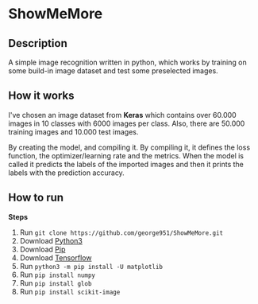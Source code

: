# ShowMeMore 

## Description

A simple image recognition written in python, which works by training on some build-in image dataset and test some preselected images.

## How it works

I've chosen an image dataset from **Keras** which contains over  60.000 images in 10 classes with 6000 images per class. Also, there are 50.000 training images and 10.000 test images.

By creating the model, and compiling it. By compiling it, it defines the loss function, the optimizer/learning rate and the metrics. When the model is called it predicts the labels of the imported images and then it prints the labels with the prediction accuracy.

## How to run 

**Steps**

1. Run `git clone https://github.com/george951/ShowMeMore.git`
2. Download [Python3](https://www.python.org/downloads/)
3. Download [Pip](https://pip.pypa.io/en/stable/installing/)
4. Download [Tensorflow](https://www.tensorflow.org/install)
5. Run  `python3 -m pip install -U matplotlib` 
6. Run  `pip install numpy`
7. Run  `pip install glob`
8. Run  `pip install scikit-image`

